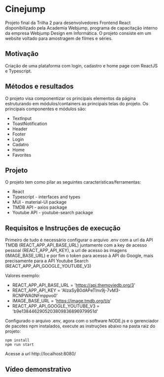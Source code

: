 # Cinejump

Projeto final da Trilha 2 para desenvolvedores Frontend React disponibilizado pela Academia Webjump, programa de capacitação interno da empresa Webjump Design em Informática. O projeto consiste em um website voltado para amostragem de filmes e séries.

## Motivação

Criação de uma plataforma com login, cadastro e home page com ReactJS e Typescript.

## Métodos e resultados

O projeto visa componentizar os principais elementos da página estruturando em módulos/containers as principais telas do projeto. Os principais componentes e módulos são:

- TextInput
- ToastNotification
- Header
- Footer
- Login
- Cadatro
- Home
- Favorites

## Projeto

O projeto tem como pilar as seguintes características/ferramentas:

- React
- Typescript - interfaces and types
- MUI - material-UI package
- TMDB API - axios package
- Youtube API - youtube-search package

## Requisitos e Instruções de execução

Primeiro de tudo é necessário configurar o arquivo .env com a url da API TMDB (REACT_APP_API_BASE_URL) juntamente com a key de acesso pessoal (REACT_APP_API_KEY), a url de acesso às imagens (IMAGE_BASE_URL) e por fim o token para acesso à API do Google, mais precisamente para a API Youtube Search (REACT_APP_API_GOOGLE_YOUTUBE_V3)

Valores exemplo:

- REACT_APP_API_BASE_URL = 'https://api.themoviedb.org/3'
- REACT_APP_API_KEY = 'AIzaSyB0dAPeTlnv9j-7vM3-RCNPWA0NFmppvo0'
- IMAGE_BASE_URL = 'https://image.tmdb.org/t/p'
- REACT_APP_API_GOOGLE_YOUTUBE_V3 = 'b9e1384462905203809836896979951d'

Configurado o arquivo .env, agora com o software NODE.js e o gerenciador de pacotes npm instalados, execute as instruções abaixo na pasta raiz do projeto:

```console
npm install
npm run start
```

Acesse a url http://localhost:8080/

## Vídeo demonstrativo
